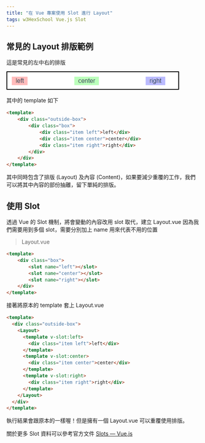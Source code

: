 ```yaml
---
title: "在 Vue 專案使用 Slot 進行 Layout"
tags: w3HexSchool Vue.js Slot
---
```


## 常見的 Layout 排版範例

這是常見的左中右的排版

![](/assets/images/2020-02-15-use-slot-in-vue-layout/2020-02-15_11-43-27.png)

其中的 template 如下

```html
<template>
    <div class="outside-box">
        <div class="box">
            <div class="item left">left</div>            
            <div class="item center">center</div>
            <div class="item right">right</div>
        </div>
    </div>
</template>
```

其中同時包含了排版 (Layout) 及內容 (Content)，如果要減少重覆的工作，我們可以將其中內容的部份抽離，留下單純的排版。

## 使用 Slot

透過 Vue 的 Slot 機制，將會變動的內容改用 slot 取代，建立 Layout.vue
因為我們需要用到多個 slot，需要分別加上 name 用來代表不用的位置

> Layout.vue

```html
<template>
    <div class="box">
        <slot name="left"></slot>
        <slot name="center"></slot>
        <slot name="right"></slot>
    </div>
</template>
```

接著將原本的 template 套上 Layout.vue
```html
<template>
  <div class="outside-box">
    <Layout>
      <template v-slot:left>
        <div class="item left">left</div>            
      </template>
      <template v-slot:center>
        <div class="item center">center</div>
      </template>
      <template v-slot:right>
        <div class="item right">right</div>
      </template>
    </Layout>
  </div>
</template>
```

執行結果會跟原本的一樣喔！但是擁有一個 Layout.vue 可以重覆使用排版。

關於更多 Slot 資料可以參考官方文件 [Slots — Vue.js](https://vuejs.org/v2/guide/components-slots.html#Named-Slots-with-the-slot-Attribute)